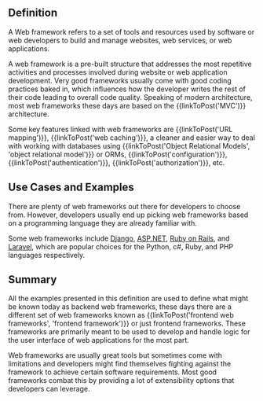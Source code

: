 ## Definition

A Web framework refers to a set of tools and resources used by software or web developers to build and manage websites, web services, or web applications.

A web framework is a pre-built structure that addresses the most repetitive activities and processes involved during website or web application development. 
Very good frameworks usually come with good coding practices baked in, which influences how the developer writes the rest of their code leading to overall code quality. Speaking of modern architecture, most web frameworks these days are based on the {{linkToPost('MVC')}} architecture.

Some key features linked with web frameworks are {{linkToPost('URL mapping')}}, {{linkToPost('web caching')}}, a cleaner and easier way to deal with working with databases using {{linkToPost('Object Relational Models', 'object relational model')}} or ORMs, {{linkToPost('configuration')}}, {{linkToPost('authentication')}}, {{linkToPost('authorization')}}, etc.

## Use Cases and Examples

There are plenty of web frameworks out there for developers to choose from. However, developers usually end up picking web frameworks based on a programming language they are already familiar with.

Some web frameworks include [Django](https://www.djangoproject.com/), [ASP.NET](https://dotnet.microsoft.com/apps/aspnet), [Ruby on Rails](https://rubyonrails.org/), and [Laravel](https://rubyonrails.org/), which are popular choices for the Python, c#, Ruby, and PHP languages respectively.

## Summary
All the examples presented in this definition are used to define what might be known today as backend web frameworks, these days there are a different set of web frameworks known as {{linkToPost('frontend web frameworks', 'frontend framework')}} or just frontend frameworks. These frameworks are primarily meant to be used to develop and handle logic for the user interface of web applications for the most part.

Web frameworks are usually great tools but sometimes come with limitations and developers might find themselves fighting against the framework to achieve certain software requirements. Most good frameworks combat this by providing a lot of extensibility options that developers can leverage.
